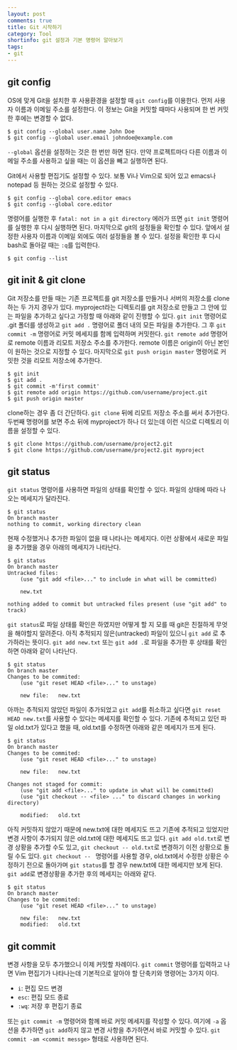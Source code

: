 ```yaml
---
layout: post
comments: true
title: Git 시작하기
category: Tool
shortinfo: git 설정과 기본 명령어 알아보기
tags:
- git
---
```



## git config

OS에 맞게 Git을 설치한 후 사용환경을 설정할 때 `git config`를 이용한다. 먼저 사용자 이름과 이메일 주소를 설정한다. 이 정보는 Git을 커밋할 때마다 사용되며 한 번 커밋한 후에는 변경할 수 없다.

```shell
$ git config --global user.name John Doe
$ git config --global user.email johndoe@example.com
```

`--global` 옵션을 설정하는 것은 한 번만 하면 된다. 만약 프로젝트마다 다른 이름과 이메일 주소를 사용하고 싶을 때는 이 옵션을 빼고 실행하면 된다.

Git에서 사용할 편집기도 설정할 수 있다. 보통 Vi나 Vim으로 되어 있고 emacs나 notepad 등 원하는 것으로 설정할 수 있다.

```shell
$ git config --global core.editor emacs
$ git config --global core.editor 
```

명령어를 실행한 후 `fatal: not in a git directory`  에러가 뜨면 `git init` 명령어를 실행한 후 다시 실행하면 된다. 마지막으로 git의 설정들을 확인할 수 있다. 앞에서 설정한 사용자 이름과 이메일 외에도 여러 설정들을 볼 수 있다. 설정을 확인한 후 다시 bash로 돌아갈 때는 `:q`를 입력한다.

```shell
$ git config --list
```



## git init & git clone

Git 저장소를 만들 때는 기존 프로젝트를 git 저장소를 만들거나 서버의 저장소를 clone하는 두 가지 경우가 있다. myproject라는 디렉토리를 git 저장소로 만들고 그 안에 있는 파일을 추가하고 싶다고 가정할 때 아래와 같이 진행할 수 있다. `git init` 명령어로 .git 폴더를 생성하고 `git add .` 명령어로 폴더 내의 모든 파일을 추가한다. 그 후 `git commit -m` 명령어로 커밋 메세지를 함께 입력하며 커밋한다. `git remote add` 명령어로 remote 이름과 리모트 저장소 주소를 추가한다. remote 이름은 origin이 아닌 본인이 원하는 것으로 지정할 수 있다. 마지막으로  `git push origin master` 명령어로 커밋한 것을 리모트 저장소에 추가한다. 

```shell
$ git init
$ git add .
$ git commit -m'first commit'
$ git remote add origin https://github.com/username/project.git
$ git push origin master
```

clone하는 경우 좀 더 간단하다. `git clone` 뒤에 리모트 저장소 주소를 써서 추가한다. 두번째 명령어를 보면 주소 뒤에 myproject가 하나 더 있는데 이런 식으로 디렉토리 이름을 설정할 수 있다. 

```shell
$ git clone https://github.com/username/project2.git
$ git clone https://github.com/username/project2.git myproject
```



## git status

`git status` 명령어를 사용하면 파일의 상태를 확인할 수 있다. 파일의 상태에 따라 나오는 메세지가 달라진다.

```shell
$ git status
On branch master
nothing to commit, working directory clean
```

현재 수정했거나 추가한 파일이 없을 때 나타나는 메세지다. 이런 상황에서 새로운 파일을 추가했을 경우 아래의 메세지가 나타난다.

```shell
$ git status
On branch master
Untracked files:
	(use "git add <file>..." to include in what will be committed)
	
	new.txt
	
nothing added to commit but untracked files present (use "git add" to track)
```

`git status`로 파일 상태를 확인은 하였지만 어떻게 할 지 모를 때 git은 친절하게 무엇을 해야할지 알려준다. 아직 추적되지 않은(untracked) 파일이 있으니 `git add` 로 추가하라는 뜻이다. `git add new.txt` 또는 `git add .`로 파일을 추가한 후 상태를 확인하면 아래와 같이 나타난다.

```shell
$ git status
On branch master
Changes to be commited:
	(use "git reset HEAD <file>..." to unstage)
	
	new file:	new.txt
```

아까는 추적되지 않았던 파일이 추가되었고 `git add`를 취소하고 싶다면 `git reset HEAD new.txt`를 사용할 수 있다는 메세지를 확인할 수 있다. 기존에 추적되고 있던 파일 old.txt가 있다고 했을 때, old.txt를 수정하면 아래와 같은 메세지가 뜨게 된다.

```shell
$ git status
On branch master
Changes to be commited:
	(use "git reset HEAD <file>..." to unstage)
	
	new file:	new.txt

Changes not staged for commit:
	(use "git add <file>..." to update in what will be committed)
	(use "git checkout -- <file> ..." to discard changes in working directory)
	
	modified:	old.txt
```

아직 커밋하지 않았기 때문에 new.txt에 대한 메세지도 뜨고 기존에 추적되고 있었지만 변경 사항이 추가되지 않은 old.txt에 대한 메세지도 뜨고 있다. `git add old.txt`로 변경 상황을 추가할 수도 있고,  `git checkout -- old.txt`로 변경하기 이전 상황으로 돌릴 수도 있다. `git checkout -- ` 명령어를 사용할 경우, old.txt에서 수정한 상황은 수정하기 전으로 돌아가며 `git status`를 할 경우 new.txt에 대한 메세지만 보게 된다. `git add`로 변경상황을 추가한 후의 메세지는 아래와 같다.

```shell
$ git status
On branch master
Changes to be commited:
	(use "git reset HEAD <file>..." to unstage)
	
	new file:	new.txt
	modified:	old.txt
```



## git commit

변경 사항을 모두 추가했으니 이제 커밋할 차례이다. `git commit` 명령어를 입력하고 나면 Vim 편집기가 나타나는데 기본적으로 알아야 할 단축키와 명령어는 3가지 이다. 

- `i`: 편집 모드 변경
- `esc`: 편집 모드 종료
- `:wq`: 저장 후 편집기 종료 

또는 `git commit -m` 명령어와 함께 바로 커밋 메세지를 작성할 수 있다. 여기에 `-a` 옵션을 추가하면 `git add`하지 않고 변경 사항을 추가하면서 바로 커밋할 수 있다. `git commit -am <commit messge>`  형태로 사용하면 된다.